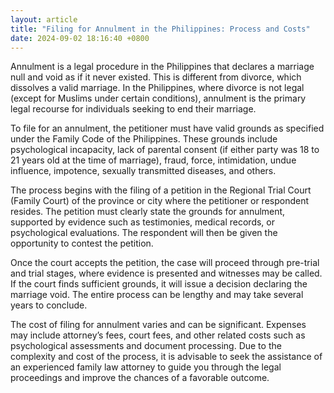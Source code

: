 ```yaml
---
layout: article
title: "Filing for Annulment in the Philippines: Process and Costs"
date: 2024-09-02 18:16:40 +0800
---
```


<p>Annulment is a legal procedure in the Philippines that declares a marriage null and void as if it never existed. This is different from divorce, which dissolves a valid marriage. In the Philippines, where divorce is not legal (except for Muslims under certain conditions), annulment is the primary legal recourse for individuals seeking to end their marriage.</p><p>To file for an annulment, the petitioner must have valid grounds as specified under the Family Code of the Philippines. These grounds include psychological incapacity, lack of parental consent (if either party was 18 to 21 years old at the time of marriage), fraud, force, intimidation, undue influence, impotence, sexually transmitted diseases, and others.</p><p>The process begins with the filing of a petition in the Regional Trial Court (Family Court) of the province or city where the petitioner or respondent resides. The petition must clearly state the grounds for annulment, supported by evidence such as testimonies, medical records, or psychological evaluations. The respondent will then be given the opportunity to contest the petition.</p><p>Once the court accepts the petition, the case will proceed through pre-trial and trial stages, where evidence is presented and witnesses may be called. If the court finds sufficient grounds, it will issue a decision declaring the marriage void. The entire process can be lengthy and may take several years to conclude.</p><p>The cost of filing for annulment varies and can be significant. Expenses may include attorney’s fees, court fees, and other related costs such as psychological assessments and document processing. Due to the complexity and cost of the process, it is advisable to seek the assistance of an experienced family law attorney to guide you through the legal proceedings and improve the chances of a favorable outcome.</p>